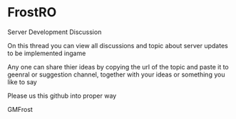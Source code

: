 # FrostRO
Server Development Discussion

On this thread you can view all discussions and topic about server updates to be implemented ingame

Any one can share thier ideas by copying the url of the topic and paste it to geenral or suggestion channel, together with your ideas or something you like to say

Please us this github into proper way


GMFrost
